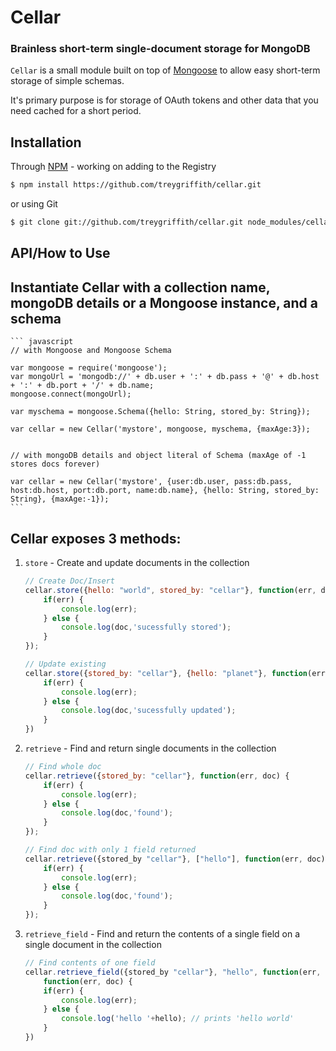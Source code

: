 Cellar
==============
### Brainless short-term single-document storage for MongoDB

`Cellar` is a small module built on top of [Mongoose](http://www.mongoosejs.com) to allow easy short-term storage of simple schemas.

It's primary purpose is for storage of OAuth tokens and other data that you need cached for a short period.

Installation
-------------

Through [NPM](http://www.npmjs.org) - working on adding to the Registry
 ``` bash
 $ npm install https://github.com/treygriffith/cellar.git
 ```

 or using Git
 ``` bash
 $ git clone git://github.com/treygriffith/cellar.git node_modules/cellar/
 ```

API/How to Use
-----------
## Instantiate Cellar with a collection name, mongoDB details or a Mongoose instance, and a schema
	``` javascript
	// with Mongoose and Mongoose Schema

	var mongoose = require('mongoose');
	var mongoUrl = 'mongodb://' + db.user + ':' + db.pass + '@' + db.host + ':' + db.port + '/' + db.name;
	mongoose.connect(mongoUrl);

	var myschema = mongoose.Schema({hello: String, stored_by: String});

	var cellar = new Cellar('mystore', mongoose, myschema, {maxAge:3});


	// with mongoDB details and object literal of Schema (maxAge of -1 stores docs forever)

	var cellar = new Cellar('mystore', {user:db.user, pass:db.pass, host:db.host, port:db.port, name:db.name}, {hello: String, stored_by: String}, {maxAge:-1});
	```

## Cellar exposes 3 methods:

1. `store` - Create and update documents in the collection
	``` javascript
	// Create Doc/Insert
	cellar.store({hello: "world", stored_by: "cellar"}, function(err, doc) {
		if(err) {
			console.log(err);
		} else {
			console.log(doc,'sucessfully stored');
		}
	});

	// Update existing
	cellar.store({stored_by: "cellar"}, {hello: "planet"}, function(err, doc) {
		if(err) {
			console.log(err);
		} else {
			console.log(doc,'sucessfully updated');
		}
	})
	```
2. `retrieve` - Find and return single documents in the collection
	``` javascript
	// Find whole doc
	cellar.retrieve({stored_by: "cellar"}, function(err, doc) {
		if(err) {
			console.log(err);
		} else {
			console.log(doc,'found');
		}
	});

	// Find doc with only 1 field returned
	cellar.retrieve({stored_by "cellar"}, ["hello"], function(err, doc) {
		if(err) {
			console.log(err);
		} else {
			console.log(doc,'found');
		}
	});
	```
3. `retrieve_field` - Find and return the contents of a single field on a single document in the collection
	``` javascript
	// Find contents of one field
	cellar.retrieve_field({stored_by "cellar"}, "hello", function(err, hello) {
		function(err, doc) {
		if(err) {
			console.log(err);
		} else {
			console.log('hello '+hello); // prints 'hello world'
		}
	})
	```

